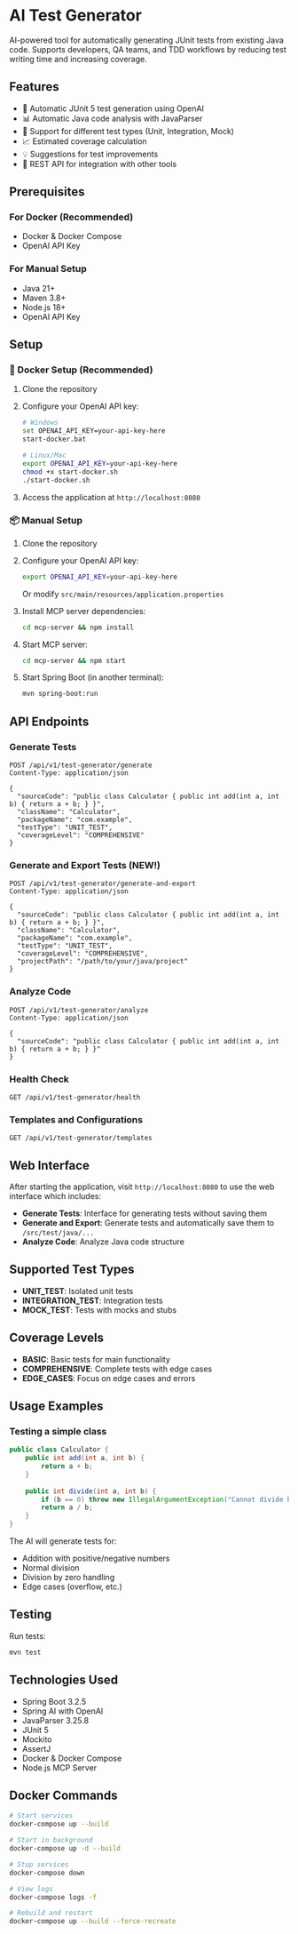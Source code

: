 # AI Test Generator

AI-powered tool for automatically generating JUnit tests from existing Java code. Supports developers, QA teams, and TDD workflows by reducing test writing time and increasing coverage.

## Features

- 🤖 Automatic JUnit 5 test generation using OpenAI
- 📊 Automatic Java code analysis with JavaParser
- 🎯 Support for different test types (Unit, Integration, Mock)
- 📈 Estimated coverage calculation
- 💡 Suggestions for test improvements
- 🔧 REST API for integration with other tools

## Prerequisites

### For Docker (Recommended)
- Docker & Docker Compose
- OpenAI API Key

### For Manual Setup
- Java 21+
- Maven 3.8+
- Node.js 18+
- OpenAI API Key

## Setup

### 🐳 Docker Setup (Recommended)

1. Clone the repository
2. Configure your OpenAI API key:
   ```bash
   # Windows
   set OPENAI_API_KEY=your-api-key-here
   start-docker.bat
   
   # Linux/Mac
   export OPENAI_API_KEY=your-api-key-here
   chmod +x start-docker.sh
   ./start-docker.sh
   ```

3. Access the application at `http://localhost:8080`

### 📦 Manual Setup

1. Clone the repository
2. Configure your OpenAI API key:
   ```bash
   export OPENAI_API_KEY=your-api-key-here
   ```
   Or modify `src/main/resources/application.properties`

3. Install MCP server dependencies:
   ```bash
   cd mcp-server && npm install
   ```

4. Start MCP server:
   ```bash
   cd mcp-server && npm start
   ```

5. Start Spring Boot (in another terminal):
   ```bash
   mvn spring-boot:run
   ```

## API Endpoints

### Generate Tests
```http
POST /api/v1/test-generator/generate
Content-Type: application/json

{
  "sourceCode": "public class Calculator { public int add(int a, int b) { return a + b; } }",
  "className": "Calculator",
  "packageName": "com.example",
  "testType": "UNIT_TEST",
  "coverageLevel": "COMPREHENSIVE"
}
```

### Generate and Export Tests (NEW!)
```http
POST /api/v1/test-generator/generate-and-export
Content-Type: application/json

{
  "sourceCode": "public class Calculator { public int add(int a, int b) { return a + b; } }",
  "className": "Calculator",
  "packageName": "com.example",
  "testType": "UNIT_TEST",
  "coverageLevel": "COMPREHENSIVE",
  "projectPath": "/path/to/your/java/project"
}
```

### Analyze Code
```http
POST /api/v1/test-generator/analyze
Content-Type: application/json

{
  "sourceCode": "public class Calculator { public int add(int a, int b) { return a + b; } }"
}
```

### Health Check
```http
GET /api/v1/test-generator/health
```

### Templates and Configurations
```http
GET /api/v1/test-generator/templates
```

## Web Interface

After starting the application, visit `http://localhost:8080` to use the web interface which includes:

- **Generate Tests**: Interface for generating tests without saving them
- **Generate and Export**: Generate tests and automatically save them to `/src/test/java/...`
- **Analyze Code**: Analyze Java code structure

## Supported Test Types

- **UNIT_TEST**: Isolated unit tests
- **INTEGRATION_TEST**: Integration tests
- **MOCK_TEST**: Tests with mocks and stubs

## Coverage Levels

- **BASIC**: Basic tests for main functionality
- **COMPREHENSIVE**: Complete tests with edge cases
- **EDGE_CASES**: Focus on edge cases and errors

## Usage Examples

### Testing a simple class
```java
public class Calculator {
    public int add(int a, int b) {
        return a + b;
    }
    
    public int divide(int a, int b) {
        if (b == 0) throw new IllegalArgumentException("Cannot divide by zero");
        return a / b;
    }
}
```

The AI will generate tests for:
- Addition with positive/negative numbers
- Normal division
- Division by zero handling
- Edge cases (overflow, etc.)

## Testing

Run tests:
```bash
mvn test
```

## Technologies Used

- Spring Boot 3.2.5
- Spring AI with OpenAI
- JavaParser 3.25.8
- JUnit 5
- Mockito
- AssertJ
- Docker & Docker Compose
- Node.js MCP Server

## Docker Commands

```bash
# Start services
docker-compose up --build

# Start in background
docker-compose up -d --build

# Stop services
docker-compose down

# View logs
docker-compose logs -f

# Rebuild and restart
docker-compose up --build --force-recreate
```
